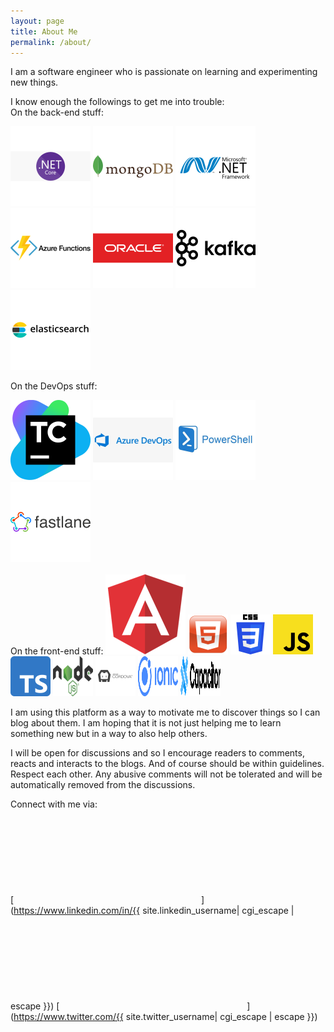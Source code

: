 ```yaml
---
layout: page
title: About Me
permalink: /about/
---
```


I am a software engineer who is passionate on learning and experimenting new things.

I know enough the followings to get me into trouble:  
On the back-end stuff:  

<img src="/assets/images/netcore.svg">
<img src="/assets/images/mongodb.svg">
<img src="/assets/images/netframework.svg">
<img src="/assets/images/azure-function.svg">
<img src="/assets/images/oracle.svg">
<img src="/assets/images/kafka.svg">
<img src="/assets/images/elasticsearch.svg">

On the DevOps stuff:  

<img src="/assets/images/teamcity.svg">
<img src="/assets/images/azure-devops.svg">
<img src="/assets/images/powershell.svg">
<img src="/assets/images/fastlane.svg">
<br>
<br>
On the front-end stuff:  

<img src="/assets/images/angular.svg">
<img src="/assets/images/html5.svg" height="64px" width="64px" alt="html5">
<img src="/assets/images/css.svg" height="64px" width="64px" alt="css">
<img src="/assets/images/javascript.svg" height="64px" width="64px" alt="js">
<img src="/assets/images/typescript.svg" height="64px" width="64px" alt="ts">
<img src="/assets/images/nodejs.svg" height="64px" width="64px" alt="nodejs">
<img src="/assets/images/cordova.svg" height="64px" width="64px" alt="cordova">
<img src="/assets/images/ionic.svg" height="64px" width="64px" alt="ionic">
<img src="/assets/images/capacitorjs.svg" height="64px" width="64px" alt="capacitorjs">
<br>

I am using this platform as a way to motivate me to discover things so I can blog about them.
I am hoping that it is not just helping me to learn something new but in a way to also help others.

I will be open for discussions and so I encourage readers to comments, reacts and interacts to the blogs.
And of course should be within guidelines. Respect each other. Any abusive comments will not be tolerated and will be automatically removed from the discussions.

Connect with me via:  
[<svg class="svg-icon"><use xlink:href="{{ '/assets/minima-social-icons.svg#linkedin' | relative_url }}"></use></svg>](https://www.linkedin.com/in/{{ site.linkedin_username| cgi_escape | escape }})
[<svg class="svg-icon"><use xlink:href="{{ '/assets/minima-social-icons.svg#twitter' | relative_url }}"></use></svg>](https://www.twitter.com/{{ site.twitter_username| cgi_escape | escape }})
